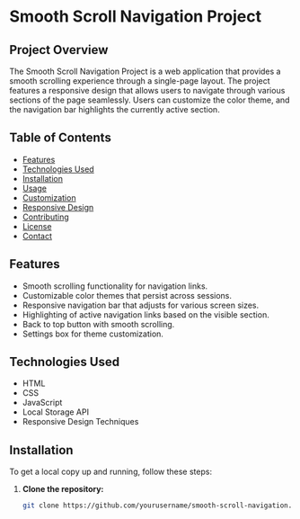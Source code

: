 # Smooth Scroll Navigation Project

## Project Overview

The Smooth Scroll Navigation Project is a web application that provides a smooth scrolling experience through a single-page layout. The project features a responsive design that allows users to navigate through various sections of the page seamlessly. Users can customize the color theme, and the navigation bar highlights the currently active section.

## Table of Contents

- [Features](#features)
- [Technologies Used](#technologies-used)
- [Installation](#installation)
- [Usage](#usage)
- [Customization](#customization)
- [Responsive Design](#responsive-design)
- [Contributing](#contributing)
- [License](#license)
- [Contact](#contact)

## Features

- Smooth scrolling functionality for navigation links.
- Customizable color themes that persist across sessions.
- Responsive navigation bar that adjusts for various screen sizes.
- Highlighting of active navigation links based on the visible section.
- Back to top button with smooth scrolling.
- Settings box for theme customization.

## Technologies Used

- HTML
- CSS
- JavaScript
- Local Storage API
- Responsive Design Techniques

## Installation

To get a local copy up and running, follow these steps:

1. **Clone the repository:**

   ```bash
   git clone https://github.com/yourusername/smooth-scroll-navigation.git
